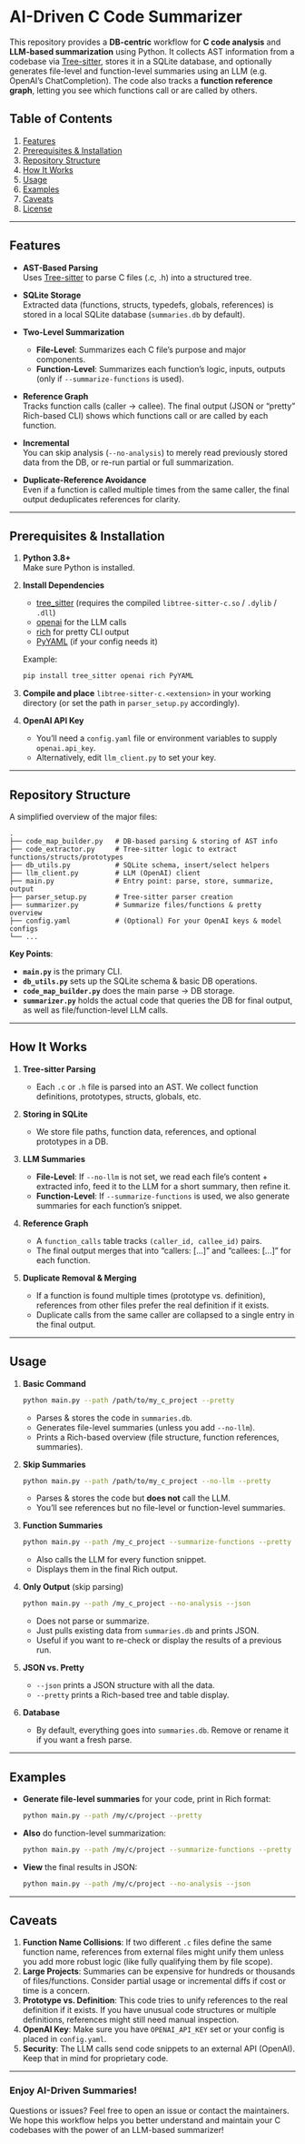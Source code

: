 # AI-Driven C Code Summarizer

This repository provides a **DB-centric** workflow for **C code analysis** and **LLM-based summarization** using Python. It collects AST information from a codebase via [Tree-sitter](https://tree-sitter.github.io/tree-sitter/), stores it in a SQLite database, and optionally generates file-level and function-level summaries using an LLM (e.g. OpenAI’s ChatCompletion). The code also tracks a **function reference graph**, letting you see which functions call or are called by others.

## Table of Contents

1. [Features](#features)  
2. [Prerequisites & Installation](#prerequisites--installation)  
3. [Repository Structure](#repository-structure)  
4. [How It Works](#how-it-works)  
5. [Usage](#usage)  
6. [Examples](#examples)  
7. [Caveats](#caveats)  
8. [License](#license)

---

## Features

- **AST-Based Parsing**  
  Uses [Tree-sitter](https://tree-sitter.github.io/tree-sitter/) to parse C files (.c, .h) into a structured tree.

- **SQLite Storage**  
  Extracted data (functions, structs, typedefs, globals, references) is stored in a local SQLite database (`summaries.db` by default).

- **Two-Level Summarization**  
  - **File-Level**: Summarizes each C file’s purpose and major components.  
  - **Function-Level**: Summarizes each function’s logic, inputs, outputs (only if `--summarize-functions` is used).

- **Reference Graph**  
  Tracks function calls (caller → callee). The final output (JSON or “pretty” Rich-based CLI) shows which functions call or are called by each function.

- **Incremental**  
  You can skip analysis (`--no-analysis`) to merely read previously stored data from the DB, or re-run partial or full summarization.

- **Duplicate-Reference Avoidance**  
  Even if a function is called multiple times from the same caller, the final output deduplicates references for clarity.

---

## Prerequisites & Installation

1. **Python 3.8+**  
   Make sure Python is installed.  

2. **Install Dependencies**  
   - [tree_sitter](https://pypi.org/project/tree_sitter/) (requires the compiled `libtree-sitter-c.so` / `.dylib` / `.dll`)  
   - [openai](https://pypi.org/project/openai/) for the LLM calls  
   - [rich](https://pypi.org/project/rich/) for pretty CLI output  
   - [PyYAML](https://pypi.org/project/PyYAML/) (if your config needs it)

   Example:
   ```bash
   pip install tree_sitter openai rich PyYAML
   ```

3. **Compile and place** `libtree-sitter-c.<extension>` in your working directory (or set the path in `parser_setup.py` accordingly).

4. **OpenAI API Key**  
   - You’ll need a `config.yaml` file or environment variables to supply `openai.api_key`.  
   - Alternatively, edit `llm_client.py` to set your key.

---

## Repository Structure

A simplified overview of the major files:

```
.
├── code_map_builder.py   # DB-based parsing & storing of AST info
├── code_extractor.py     # Tree-sitter logic to extract functions/structs/prototypes
├── db_utils.py           # SQLite schema, insert/select helpers
├── llm_client.py         # LLM (OpenAI) client
├── main.py               # Entry point: parse, store, summarize, output
├── parser_setup.py       # Tree-sitter parser creation
├── summarizer.py         # Summarize files/functions & pretty overview
├── config.yaml           # (Optional) For your OpenAI keys & model configs
└── ...
```

**Key Points**:

- **`main.py`** is the primary CLI.  
- **`db_utils.py`** sets up the SQLite schema & basic DB operations.  
- **`code_map_builder.py`** does the main parse → DB storage.  
- **`summarizer.py`** holds the actual code that queries the DB for final output, as well as file/function-level LLM calls.

---

## How It Works

1. **Tree-sitter Parsing**  
   - Each `.c` or `.h` file is parsed into an AST. We collect function definitions, prototypes, structs, globals, etc.

2. **Storing in SQLite**  
   - We store file paths, function data, references, and optional prototypes in a DB.

3. **LLM Summaries**  
   - **File-Level**: If `--no-llm` is not set, we read each file’s content + extracted info, feed it to the LLM for a short summary, then refine it.  
   - **Function-Level**: If `--summarize-functions` is used, we also generate summaries for each function’s snippet.

4. **Reference Graph**  
   - A `function_calls` table tracks `(caller_id, callee_id)` pairs.  
   - The final output merges that into “callers: [...]” and “callees: [...]” for each function.

5. **Duplicate Removal & Merging**  
   - If a function is found multiple times (prototype vs. definition), references from other files prefer the real definition if it exists.  
   - Duplicate calls from the same caller are collapsed to a single entry in the final output.

---

## Usage

1. **Basic Command**  
   ```bash
   python main.py --path /path/to/my_c_project --pretty
   ```
   - Parses & stores the code in `summaries.db`.  
   - Generates file-level summaries (unless you add `--no-llm`).  
   - Prints a Rich-based overview (file structure, function references, summaries).

2. **Skip Summaries**  
   ```bash
   python main.py --path /path/to/my_c_project --no-llm --pretty
   ```
   - Parses & stores the code but **does not** call the LLM.  
   - You’ll see references but no file-level or function-level summaries.

3. **Function Summaries**  
   ```bash
   python main.py --path /my_c_project --summarize-functions --pretty
   ```
   - Also calls the LLM for every function snippet.  
   - Displays them in the final Rich output.

4. **Only Output** (skip parsing)  
   ```bash
   python main.py --path /my_c_project --no-analysis --json
   ```
   - Does not parse or summarize.  
   - Just pulls existing data from `summaries.db` and prints JSON.  
   - Useful if you want to re-check or display the results of a previous run.

5. **JSON vs. Pretty**  
   - `--json` prints a JSON structure with all the data.  
   - `--pretty` prints a Rich-based tree and table display.

6. **Database**  
   - By default, everything goes into `summaries.db`. Remove or rename it if you want a fresh parse.

---

## Examples

- **Generate file-level summaries** for your code, print in Rich format:
  ```bash
  python main.py --path /my/c/project --pretty
  ```
- **Also** do function-level summarization:
  ```bash
  python main.py --path /my/c/project --summarize-functions --pretty
  ```
- **View** the final results in JSON:
  ```bash
  python main.py --path /my/c/project --no-analysis --json
  ```

---

## Caveats

1. **Function Name Collisions**: If two different `.c` files define the same function name, references from external files might unify them unless you add more robust logic (like fully qualifying them by file scope).  
2. **Large Projects**: Summaries can be expensive for hundreds or thousands of files/functions. Consider partial usage or incremental diffs if cost or time is a concern.  
3. **Prototype vs. Definition**: This code tries to unify references to the real definition if it exists. If you have unusual code structures or multiple definitions, references might still need manual inspection.  
4. **OpenAI Key**: Make sure you have `OPENAI_API_KEY` set or your config is placed in `config.yaml`.  
5. **Security**: The LLM calls send code snippets to an external API (OpenAI). Keep that in mind for proprietary code.


---

### Enjoy AI-Driven Summaries!

Questions or issues? Feel free to open an issue or contact the maintainers. We hope this workflow helps you better understand and maintain your C codebases with the power of an LLM-based summarizer!
```
